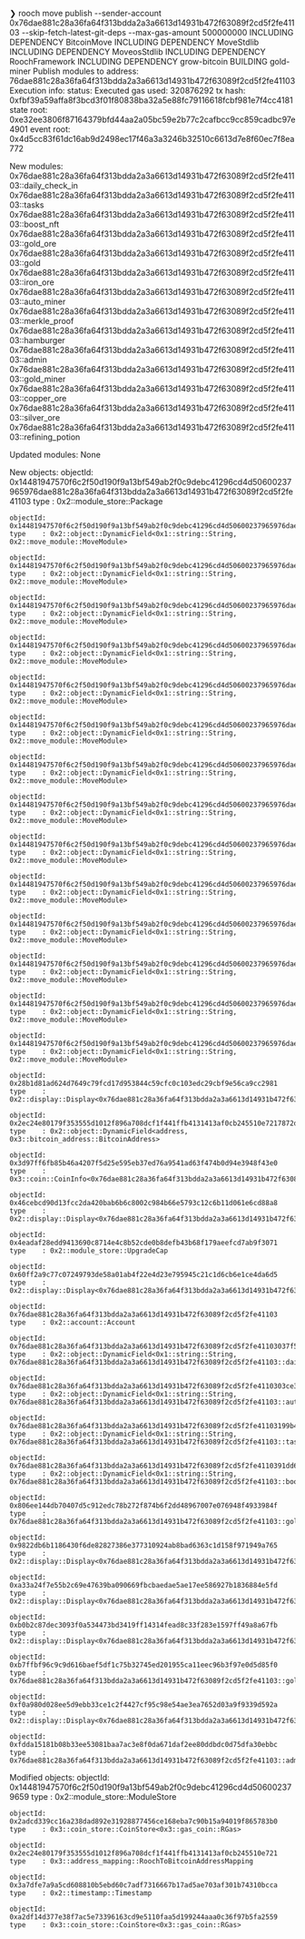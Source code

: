 ❯ rooch move publish --sender-account 0x76dae881c28a36fa64f313bdda2a3a6613d14931b472f63089f2cd5f2fe41103 --skip-fetch-latest-git-deps --max-gas-amount 500000000
INCLUDING DEPENDENCY BitcoinMove
INCLUDING DEPENDENCY MoveStdlib
INCLUDING DEPENDENCY MoveosStdlib
INCLUDING DEPENDENCY RoochFramework
INCLUDING DEPENDENCY grow-bitcoin
BUILDING gold-miner
Publish modules to address: 76dae881c28a36fa64f313bdda2a3a6613d14931b472f63089f2cd5f2fe41103
Execution info:
status: Executed
gas used: 320876292
tx hash: 0xfbf39a59affa8f3bcd3f01f80838ba32a5e88fc79116618fcbf981e7f4cc4181
state root: 0xe32ee3806f87164379bfd44aa2a05bc59e2b77c2cafbcc9cc859cadbc97e4901
event root: 0x4d5cc83f61dc16ab9d2498ec17f46a3a3246b32510c6613d7e8f60ec7f8ea772

New modules:
0x76dae881c28a36fa64f313bdda2a3a6613d14931b472f63089f2cd5f2fe41103::daily_check_in
0x76dae881c28a36fa64f313bdda2a3a6613d14931b472f63089f2cd5f2fe41103::tasks
0x76dae881c28a36fa64f313bdda2a3a6613d14931b472f63089f2cd5f2fe41103::boost_nft
0x76dae881c28a36fa64f313bdda2a3a6613d14931b472f63089f2cd5f2fe41103::gold_ore
0x76dae881c28a36fa64f313bdda2a3a6613d14931b472f63089f2cd5f2fe41103::gold
0x76dae881c28a36fa64f313bdda2a3a6613d14931b472f63089f2cd5f2fe41103::iron_ore
0x76dae881c28a36fa64f313bdda2a3a6613d14931b472f63089f2cd5f2fe41103::auto_miner
0x76dae881c28a36fa64f313bdda2a3a6613d14931b472f63089f2cd5f2fe41103::merkle_proof
0x76dae881c28a36fa64f313bdda2a3a6613d14931b472f63089f2cd5f2fe41103::hamburger
0x76dae881c28a36fa64f313bdda2a3a6613d14931b472f63089f2cd5f2fe41103::admin
0x76dae881c28a36fa64f313bdda2a3a6613d14931b472f63089f2cd5f2fe41103::gold_miner
0x76dae881c28a36fa64f313bdda2a3a6613d14931b472f63089f2cd5f2fe41103::copper_ore
0x76dae881c28a36fa64f313bdda2a3a6613d14931b472f63089f2cd5f2fe41103::silver_ore
0x76dae881c28a36fa64f313bdda2a3a6613d14931b472f63089f2cd5f2fe41103::refining_potion

Updated modules:
None

New objects:
objectId: 0x14481947570f6c2f50d190f9a13bf549ab2f0c9debc41296cd4d50600237965976dae881c28a36fa64f313bdda2a3a6613d14931b472f63089f2cd5f2fe41103
type    : 0x2::module_store::Package

    objectId: 0x14481947570f6c2f50d190f9a13bf549ab2f0c9debc41296cd4d50600237965976dae881c28a36fa64f313bdda2a3a6613d14931b472f63089f2cd5f2fe4110303fe4a52439ab4aa95e0624bee4a39f089f12f1145bdbb888cc3e534e34aef2e
    type    : 0x2::object::DynamicField<0x1::string::String, 0x2::move_module::MoveModule>

    objectId: 0x14481947570f6c2f50d190f9a13bf549ab2f0c9debc41296cd4d50600237965976dae881c28a36fa64f313bdda2a3a6613d14931b472f63089f2cd5f2fe41103123b537e15308939e12af98886963b679e33ff44cd9c04bf49357995d9d19929
    type    : 0x2::object::DynamicField<0x1::string::String, 0x2::move_module::MoveModule>

    objectId: 0x14481947570f6c2f50d190f9a13bf549ab2f0c9debc41296cd4d50600237965976dae881c28a36fa64f313bdda2a3a6613d14931b472f63089f2cd5f2fe411032e567e6648a8d96ee33801dcb53e61584db0351ba1b546b8fe0e3a4f83f0d98a
    type    : 0x2::object::DynamicField<0x1::string::String, 0x2::move_module::MoveModule>

    objectId: 0x14481947570f6c2f50d190f9a13bf549ab2f0c9debc41296cd4d50600237965976dae881c28a36fa64f313bdda2a3a6613d14931b472f63089f2cd5f2fe4110349a5b878f29b99749bf759f81b7a7264ce696d75c5ad2001be4c6ebae2adce6b
    type    : 0x2::object::DynamicField<0x1::string::String, 0x2::move_module::MoveModule>

    objectId: 0x14481947570f6c2f50d190f9a13bf549ab2f0c9debc41296cd4d50600237965976dae881c28a36fa64f313bdda2a3a6613d14931b472f63089f2cd5f2fe4110355703786b429ce983f558ef1fc470b3832ec9da8f448dbb73d0ee5517a950fc2
    type    : 0x2::object::DynamicField<0x1::string::String, 0x2::move_module::MoveModule>

    objectId: 0x14481947570f6c2f50d190f9a13bf549ab2f0c9debc41296cd4d50600237965976dae881c28a36fa64f313bdda2a3a6613d14931b472f63089f2cd5f2fe411035bd671dd3585043cd945ae1ec4747e25fa09f4a684e344a862a4f18398369d6d
    type    : 0x2::object::DynamicField<0x1::string::String, 0x2::move_module::MoveModule>

    objectId: 0x14481947570f6c2f50d190f9a13bf549ab2f0c9debc41296cd4d50600237965976dae881c28a36fa64f313bdda2a3a6613d14931b472f63089f2cd5f2fe4110363b8bb12f89809752daf8a098f1adde4441cf4a1952160cc5b1b33f5653312bd
    type    : 0x2::object::DynamicField<0x1::string::String, 0x2::move_module::MoveModule>

    objectId: 0x14481947570f6c2f50d190f9a13bf549ab2f0c9debc41296cd4d50600237965976dae881c28a36fa64f313bdda2a3a6613d14931b472f63089f2cd5f2fe41103652a05b2c92b177e063037b713855120d258964b3cd78d95c855f911cbb060b1
    type    : 0x2::object::DynamicField<0x1::string::String, 0x2::move_module::MoveModule>

    objectId: 0x14481947570f6c2f50d190f9a13bf549ab2f0c9debc41296cd4d50600237965976dae881c28a36fa64f313bdda2a3a6613d14931b472f63089f2cd5f2fe411036bdf740a4fd552fd72846621359ca673aa94e6ef0f998ea70296e23ec3401d18
    type    : 0x2::object::DynamicField<0x1::string::String, 0x2::move_module::MoveModule>

    objectId: 0x14481947570f6c2f50d190f9a13bf549ab2f0c9debc41296cd4d50600237965976dae881c28a36fa64f313bdda2a3a6613d14931b472f63089f2cd5f2fe4110387e0280946ed7e635fc109680d878aee9b943df5c42fd852dbbce13c0762aec1
    type    : 0x2::object::DynamicField<0x1::string::String, 0x2::move_module::MoveModule>

    objectId: 0x14481947570f6c2f50d190f9a13bf549ab2f0c9debc41296cd4d50600237965976dae881c28a36fa64f313bdda2a3a6613d14931b472f63089f2cd5f2fe4110388d4765ae51e3a37540b1711d82dc36c8d8bd3f045bda6d500a6962e0d1b620a
    type    : 0x2::object::DynamicField<0x1::string::String, 0x2::move_module::MoveModule>

    objectId: 0x14481947570f6c2f50d190f9a13bf549ab2f0c9debc41296cd4d50600237965976dae881c28a36fa64f313bdda2a3a6613d14931b472f63089f2cd5f2fe4110392b45387e9bb090743e556c306c3827e2395acaa238bebd52c8d3df5d2c33263
    type    : 0x2::object::DynamicField<0x1::string::String, 0x2::move_module::MoveModule>

    objectId: 0x14481947570f6c2f50d190f9a13bf549ab2f0c9debc41296cd4d50600237965976dae881c28a36fa64f313bdda2a3a6613d14931b472f63089f2cd5f2fe41103a4fba8e587c4821e41e53998017785267ec06e74de659184cbc94db0b64bed68
    type    : 0x2::object::DynamicField<0x1::string::String, 0x2::move_module::MoveModule>

    objectId: 0x14481947570f6c2f50d190f9a13bf549ab2f0c9debc41296cd4d50600237965976dae881c28a36fa64f313bdda2a3a6613d14931b472f63089f2cd5f2fe41103e1c8d1019f8c312c6b67f496b8d39044cef336599ab8f4dec2c30a6cc1c80d19
    type    : 0x2::object::DynamicField<0x1::string::String, 0x2::move_module::MoveModule>

    objectId: 0x28b1d81ad624d7649c79fcd17d953844c59cfc0c103edc29cbf9e56ca9cc2981
    type    : 0x2::display::Display<0x76dae881c28a36fa64f313bdda2a3a6613d14931b472f63089f2cd5f2fe41103::iron_ore::IronOre>

    objectId: 0x2ec24e80179f353555d1012f896a708dcf1f441ffb4131413af0cb245510e7217872d1a5b754e878ddf7de3873ceb9d50c5cf3cef3d0ec15f19ea2d2aaa256ef
    type    : 0x2::object::DynamicField<address, 0x3::bitcoin_address::BitcoinAddress>

    objectId: 0x3d97ff6fb85b46a4207f5d25e595eb37ed76a9541ad63f474b0d94e3948f43e0
    type    : 0x3::coin::CoinInfo<0x76dae881c28a36fa64f313bdda2a3a6613d14931b472f63089f2cd5f2fe41103::gold::Gold>

    objectId: 0x46cebcd90d13fcc2da420bab6b6c8002c984b66e5793c12c6b11d061e6cd88a8
    type    : 0x2::display::Display<0x76dae881c28a36fa64f313bdda2a3a6613d14931b472f63089f2cd5f2fe41103::hamburger::Hambuger>

    objectId: 0x4eadaf28edd9413690c8714e4c8b52cde0b8defb43b68f179aeefcd7ab9f3071
    type    : 0x2::module_store::UpgradeCap

    objectId: 0x60ff2a9c77c07249793de58a01ab4f22e4d23e795945c21c1d6cb6e1ce4da6d5
    type    : 0x2::display::Display<0x76dae881c28a36fa64f313bdda2a3a6613d14931b472f63089f2cd5f2fe41103::copper_ore::CopperOre>

    objectId: 0x76dae881c28a36fa64f313bdda2a3a6613d14931b472f63089f2cd5f2fe41103
    type    : 0x2::account::Account

    objectId: 0x76dae881c28a36fa64f313bdda2a3a6613d14931b472f63089f2cd5f2fe41103037f5c00d6c83cb3759d8b66840ec6907544c39b6c906117322bfc45f08845ed
    type    : 0x2::object::DynamicField<0x1::string::String, 0x76dae881c28a36fa64f313bdda2a3a6613d14931b472f63089f2cd5f2fe41103::daily_check_in::Config>

    objectId: 0x76dae881c28a36fa64f313bdda2a3a6613d14931b472f63089f2cd5f2fe4110303ce3969ae0c3ad29805531ed3093c9e8ace9730e67f84de7a14b7491012efbd
    type    : 0x2::object::DynamicField<0x1::string::String, 0x76dae881c28a36fa64f313bdda2a3a6613d14931b472f63089f2cd5f2fe41103::auto_miner::Config>

    objectId: 0x76dae881c28a36fa64f313bdda2a3a6613d14931b472f63089f2cd5f2fe41103199b4e0e14d4b35be240dd356f098f1b569ae911872f038d6ca52f9ac31298b5
    type    : 0x2::object::DynamicField<0x1::string::String, 0x76dae881c28a36fa64f313bdda2a3a6613d14931b472f63089f2cd5f2fe41103::tasks::Config>

    objectId: 0x76dae881c28a36fa64f313bdda2a3a6613d14931b472f63089f2cd5f2fe4110391dd670ca5f4dd00ba63225e1e1eecd37fcff5c3cd7a7ef50ff2b94b891c8f99
    type    : 0x2::object::DynamicField<0x1::string::String, 0x76dae881c28a36fa64f313bdda2a3a6613d14931b472f63089f2cd5f2fe41103::boost_nft::Config>

    objectId: 0x806ee144db70407d5c912edc78b272f874b6f2dd48967007e076948f4933984f
    type    : 0x76dae881c28a36fa64f313bdda2a3a6613d14931b472f63089f2cd5f2fe41103::gold_miner::GoldMiner

    objectId: 0x9822db6b1186430f6de82827386e377310924ab8bad6363c1d158f971949a765
    type    : 0x2::display::Display<0x76dae881c28a36fa64f313bdda2a3a6613d14931b472f63089f2cd5f2fe41103::boost_nft::BoostNFT>

    objectId: 0xa33a24f7e55b2c69e47639ba090669fbcbaedae5ae17ee586927b1836884e5fd
    type    : 0x2::display::Display<0x76dae881c28a36fa64f313bdda2a3a6613d14931b472f63089f2cd5f2fe41103::gold_ore::GoldOre>

    objectId: 0xb0b2c87dec3093f0a534473bd3419ff14314fead8c33f283e1597ff49a8a67fb
    type    : 0x2::display::Display<0x76dae881c28a36fa64f313bdda2a3a6613d14931b472f63089f2cd5f2fe41103::silver_ore::SilverOre>

    objectId: 0xb7ffbf96c9c9d616baef5df1c75b32745ed201955ca11eec96b3f97e0d5d85f0
    type    : 0x76dae881c28a36fa64f313bdda2a3a6613d14931b472f63089f2cd5f2fe41103::gold::Treasury

    objectId: 0xf0a980d028ee5d9ebb33ce1c2f4427cf95c98e54ae3ea7652d03a9f9339d592a
    type    : 0x2::display::Display<0x76dae881c28a36fa64f313bdda2a3a6613d14931b472f63089f2cd5f2fe41103::refining_potion::RefiningPotion>

    objectId: 0xfdda15181b08b33ee53081baa7ac3e8f0da671daf2ee80ddbdc0d75dfa30ebbc
    type    : 0x76dae881c28a36fa64f313bdda2a3a6613d14931b472f63089f2cd5f2fe41103::admin::AdminCap

Modified objects:
objectId: 0x14481947570f6c2f50d190f9a13bf549ab2f0c9debc41296cd4d506002379659
type    : 0x2::module_store::ModuleStore

    objectId: 0x2adcd339cc16a238dad892e31928877456ce168eba7c90b15a94019f865783b0
    type    : 0x3::coin_store::CoinStore<0x3::gas_coin::RGas>

    objectId: 0x2ec24e80179f353555d1012f896a708dcf1f441ffb4131413af0cb245510e721
    type    : 0x3::address_mapping::RoochToBitcoinAddressMapping

    objectId: 0x3a7dfe7a9a5cd608810b5ebd60c7adf7316667b17ad5ae703af301b74310bcca
    type    : 0x2::timestamp::Timestamp

    objectId: 0xa2df14d377e38f7ac5e73396163cd9e5110faa5d199244aaa0c36f97b5fa2559
    type    : 0x3::coin_store::CoinStore<0x3::gas_coin::RGas>